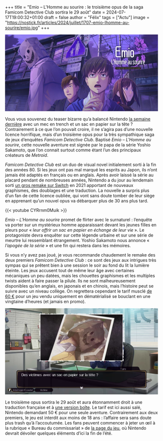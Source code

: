 +++
title = "Emio – L'Homme au sourire : le troisième opus de la saga Famicom Detective Club sortira le 29 août"
date = 2024-07-17T19:00:32+01:00
draft = false
author = "Félix"
tags = ["Actu"]
image = "https://nostick.fr/articles/2024/juillet/1707-emio-lhomme-au-sourire/emio.jpg"
+++ 

![Capture d’écran du jeu Emio – L'Homme au sourire](emio.jpg)

Vous vous souvenez du teaser bizarre qu’a balancé Nintendo [la semaine dernière](https://nostick.fr/articles/2024/juillet/1007-whoiselmio-nintendo-tease-des-trucs-chelous/) avec un mec en trench et un sac en papier sur la tête ? Contrairement à ce que l’on pouvait croire, il ne s’agira pas d’une nouvelle licence horrifique, mais d’un troisième opus pour la très sympathique saga de jeux d’enquêtes *Famicom Detective Club*. Baptisé *Emio – L'Homme au sourire*, cette nouvelle aventure est signée par le papa de la série Yoshio Sakamoto, que l’on connait surtout comme étant l’un des principaux créateurs de *Metroid*.

*Famicom Detective Club* est un duo de visual novel initialement sorti à la fin des années 80. Si les jeux ont pas mal marqué les esprits au Japon, ils n’ont jamais été adaptés en français ou en anglais. Après avoir laissé la série au placard pendant de nombreuses années, Nintendo a du jour au lendemain sorti [un gros remake sur Switch](https://www.nintendo.com/fr-fr/Jeux/Jeux-a-telecharger-sur-Nintendo-Switch/Famicom-Detective-Club-The-Missing-Heir-Famicom-Detective-Club-The-Girl-Who-Stands-Behind-1923576.html) en 2021 apportant de nouveaux graphismes, des doublages et une traduction. La nouvelle a surpris plus d’un fan de cette licence oubliée, qui vont sans doute tomber de leur siège en apprenant qu’un nouvel opus va débarquer plus de 30 ans plus tard.

{{< youtube CYRrnm0Muik >}} 

*Emio – L'Homme au sourire* promet de flirter avec le surnaturel : l’enquête va porter sur un mystérieux homme apparaissant devant les jeunes filles en pleurs pour « *leur offrir un sac en papier en échange de leur vie* ». Le protagoniste devra enquêter sur cette légende urbaine et sur une série de meurtre lui ressemblant étrangement. Yoshio Sakamoto nous annonce « *l’apogée de la série* » et une fin qui restera dans les mémoires.

Si vous n’y avez pas joué, je vous recommande chaudement le remake des deux premiers *Famicom Detective Club* : ce sont des jeux aux intrigues très sympas qui se prêtent bien à une session le soir au fond du lit la lumière éteinte. Les jeux accusent tout de même leur âge avec certaines mécaniques un peu datées, mais les chouettes graphismes et les multiples twists aident à faire passer la pilule. Ils ne sont malheureusement disponibles qu’en anglais, en japonais et en chinois, mais l’histoire peut se suivre avec un niveau collège. On regrettera cependant le tarif musclé [de 60 €](https://www.nintendo.com/fr-fr/Jeux/Jeux-a-telecharger-sur-Nintendo-Switch/Famicom-Detective-Club-The-Missing-Heir-Famicom-Detective-Club-The-Girl-Who-Stands-Behind-1923576.html) pour un jeu vendu uniquement en dématérialisé se bouclant en une vingtaine d’heures (et jamais en promo).

![Capture d’écran du jeu Emio – L'Homme au sourire](emio2.jpeg)

Le troisième opus sortira le 29 août et aura étonnamment droit à une traduction française et à [une version boîte](https://x.com/NintendoFrance/status/1813570608304660603). Le tarif est ici aussi salé, Nintendo demandant 50 € pour une seule aventure. Contrairement aux deux premiers, le jeu est interdit aux moins de 18 ans : l’affaire sera sans doute plus trash qu’à l’accoutumée. Les fans peuvent commencer à jeter un œil à la rubrique « Bureau du commissariat » de [la page du jeu](https://www.nintendo.com/fr-fr/Jeux/Jeux-Nintendo-Switch/Emio-L-Homme-au-sourire-Famicom-Detective-Club-2615498.html), où Nintendo devrait dévoiler quelques éléments d’ici la fin de l’été.